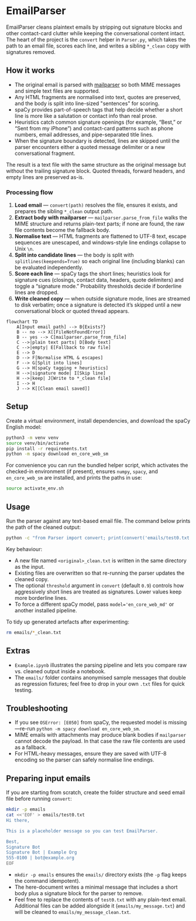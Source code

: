 # EmailParser

EmailParser cleans plaintext emails by stripping out signature blocks and other contact-card clutter while keeping the conversational content intact. The heart of the project is the `convert` helper in `Parser.py`, which takes the path to an email file, scores each line, and writes a sibling `*_clean` copy with signatures removed.

## How it works

- The original email is parsed with [mailparser](https://github.com/SpamScope/mail-parser) so both MIME messages and simple text files are supported.
- Any HTML fragments are normalised into text, quotes are preserved, and the body is split into line-sized "sentences" for scoring.
- spaCy provides part-of-speech tags that help decide whether a short line is more like a salutation or contact info than real prose.
- Heuristics catch common signature openings (for example, “Best,” or “Sent from my iPhone”) and contact-card patterns such as phone numbers, email addresses, and pipe-separated title lines.
- When the signature boundary is detected, lines are skipped until the parser encounters either a quoted message delimiter or a new conversational fragment.

The result is a text file with the same structure as the original message but without the trailing signature block. Quoted threads, forward headers, and empty lines are preserved as-is.

### Processing flow

1. **Load email** — `convert(path)` resolves the file, ensures it exists, and prepares the sibling `*_clean` output path.
2. **Extract body with mailparser** — `mailparser.parse_from_file` walks the MIME structure and returns plain-text parts; if none are found, the raw file contents become the fallback body.
3. **Normalise text** — HTML fragments are flattened to UTF-8 text, escape sequences are unescaped, and windows-style line endings collapse to Unix `\n`.
4. **Split into candidate lines** — the body is split with `splitlines(keepends=True)` so each original line (including blanks) can be evaluated independently.
5. **Score each line** — spaCy tags the short lines; heuristics look for signature cues (closings, contact data, headers, quote delimiters) and toggle a “signature mode.” Probability thresholds decide if borderline lines are dropped.
6. **Write cleaned copy** — when outside signature mode, lines are streamed to disk verbatim; once a signature is detected it’s skipped until a new conversational block or quoted thread appears.

```mermaid
flowchart TD
	A[Input email path] --> B{Exists?}
	B -- no --> X[[FileNotFoundError]]
	B -- yes --> C[mailparser.parse_from_file]
	C -->|plain text parts| D[Body text]
	C -->|empty| E[Fallback to raw file]
	E --> D
	D --> F[Normalise HTML & escapes]
	F --> G[Split into lines]
	G --> H[spaCy tagging + heuristics]
	H -->|signature mode| I[Skip line]
	H -->|keep| J[Write to *_clean file]
	I --> H
	J --> K[[Clean email saved]]
```

## Setup

Create a virtual environment, install dependencies, and download the spaCy English model:

```bash
python3 -m venv venv
source venv/bin/activate
pip install -r requirements.txt
python -m spacy download en_core_web_sm
```

For convenience you can run the bundled helper script, which activates the checked-in environment (if present), ensures `numpy`, `spacy`, and `en_core_web_sm` are installed, and prints the paths in use:

```bash
source activate_env.sh
```

## Usage

Run the parser against any text-based email file. The command below prints the path of the cleaned output:

```bash
python -c "from Parser import convert; print(convert('emails/test0.txt'))"
```

Key behaviour:

- A new file named `<original>_clean.txt` is written in the same directory as the input.
- Existing files are overwritten so that re-running the parser updates the cleaned copy.
- The optional `threshold` argument in `convert` (default `0.9`) controls how aggressively short lines are treated as signatures. Lower values keep more borderline lines.
- To force a different spaCy model, pass `model='en_core_web_md'` or another installed pipeline.

To tidy up generated artefacts after experimenting:

```bash
rm emails/*_clean.txt
```

## Extras

- `Example.ipynb` illustrates the parsing pipeline and lets you compare raw vs. cleaned output inside a notebook.
- The `emails/` folder contains anonymised sample messages that double as regression fixtures; feel free to drop in your own `.txt` files for quick testing.

## Troubleshooting

- If you see `OSError: [E050]` from spaCy, the requested model is missing—re-run `python -m spacy download en_core_web_sm`.
- MIME emails with attachments may produce blank bodies if `mailparser` cannot decode the payload. In that case the raw file contents are used as a fallback.
- For HTML-heavy messages, ensure they are saved with UTF-8 encoding so the parser can safely normalise line endings.

## Preparing input emails

If you are starting from scratch, create the folder structure and seed email file before running `convert`:

```bash
mkdir -p emails
cat <<'EOF' > emails/test0.txt
Hi there,

This is a placeholder message so you can test EmailParser.

Best,
Signature Bot
Signature Bot | Example Org
555-0100 | bot@example.org
EOF
```

- `mkdir -p emails` ensures the `emails/` directory exists (the `-p` flag keeps the command idempotent).
- The here-document writes a minimal message that includes a short body plus a signature block for the parser to remove.
- Feel free to replace the contents of `test0.txt` with any plain-text email. Additional files can be added alongside it (`emails/my_message.txt`) and will be cleaned to `emails/my_message_clean.txt`.